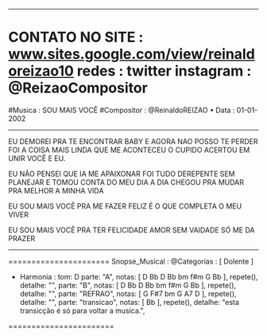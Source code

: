 
-----------------------------------------
CONTATO NO SITE : www.sites.google.com/view/reinaldoreizao10
redes : twitter instagram : @ReizaoCompositor
===
#Musica : SOU MAIS VOCÊ
#Compositor : @ReinaldoREIZAO
• Data :  01-01-2002

-----------------------------------------
EU DEMOREI PRA TE ENCONTRAR BABY
E AGORA NAO POSSO TE PERDER
FOI A COISA MAIS LINDA QUE ME ACONTECEU
O CUPIDO ACERTOU EM UNIR VOCÊ E EU.

EU NÃO PENSEI QUE IA ME APAIXONAR
FOI TUDO DEREPENTE SEM PLANEJAR
E TOMOU CONTA DO MEU DIA A DIA
CHEGOU PRA MUDAR PRA MELHOR A MINHA VIDA

EU SOU MAIS VOCÊ
PRA ME FAZER FELIZ
É O QUE COMPLETA O MEU VIVER

EU SOU MAIS VOCÊ
PRA TER FELICIDADE
AMOR SEM VAIDADE
SÓ ME DA PRAZER

-----------------------------------------

======================
Snopse_Musical :
@Categorias : [ Dolente ]
* Harmonia :
tom: D
parte: "A", notas: [ D Bb D Bb bm f#m G Bb ], repete(), detalhe: "",
parte: "B", notas: [ D Bb D Bb bm f#m G Bb ], repete(), detalhe: "",
parte: "REFRAO", notas: [ G F#7 bm G A7 D ], repete(), detalhe: "",
parte: "transicao", notas: [ Bb ], repete(), detalhe: "esta transicção é só para voltar a musica.",

=======================